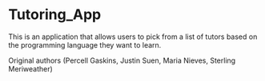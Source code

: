 # Tutoring_App

This is an application that allows users to pick from a list of tutors based on the programming language they want to learn.

Original authors (Percell Gaskins, Justin Suen, Maria Nieves, Sterling Meriweather)
